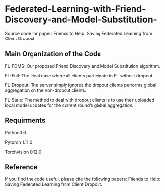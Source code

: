 # Federated-Learning-with-Friend-Discovery-and-Model-Substitution-
Source code for paper: Friends to Help: Saving Federated Learning from Client Dropout
## Main Organization of the Code
FL-FDMS: Our proposed Friend Discovery and Model Substitution algorithm.  


FL-Full: The ideal case where all clients participate in FL without dropout.  


FL-Dropout: The server simply ignores the dropout clients performs global aggregation on the non-dropout clients.  


FL-Stale: The method to deal with dropout clients is to use their uploaded local model updates for the current round’s global aggregation.  

## Requirments
Python3.6

Pytorch 1.11.0

Torchvision 0.12.0
## Reference
If you find the code useful, please cite the following papers:
Friends to Help: Saving Federated Learning from Client Dropout. 

